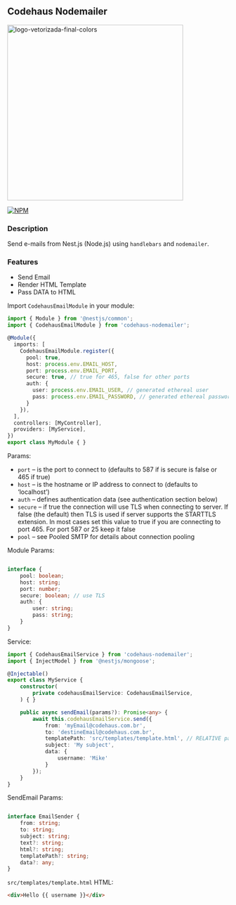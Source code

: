 ## Codehaus Nodemailer

<img width="400" src="https://i.ibb.co/jrgM0LQ/logo-vetorizada-final-colors.png" alt="logo-vetorizada-final-colors" border="0">

[![NPM](https://nodei.co/npm/codehaus-nodemailer.png?downloads=true&downloadRank=true&stars=true)](https://www.npmjs.com/package/codehaus-nodemailer/)


### Description
Send e-mails from Nest.js (Node.js) using `handlebars` and `nodemailer`.


### Features
 - Send Email
 - Render HTML Template
 - Pass DATA to HTML


Import `CodehausEmailModule` in your module:

```typescript
import { Module } from '@nestjs/common';
import { CodehausEmailModule } from 'codehaus-nodemailer';

@Module({
  imports: [
    CodehausEmailModule.register({
      pool: true,
      host: process.env.EMAIL_HOST,
      port: process.env.EMAIL_PORT,
      secure: true, // true for 465, false for other ports
      auth: {
        user: process.env.EMAIL_USER, // generated ethereal user
        pass: process.env.EMAIL_PASSWORD, // generated ethereal password
      }
    }),
  ],
  controllers: [MyController],
  providers: [MyService],
})
export class MyModule { }

```
Params:
- `port` – is the port to connect to (defaults to 587 if is secure is false or 465 if true)
- `host` – is the hostname or IP address to connect to (defaults to ‘localhost’)
- `auth` – defines authentication data (see authentication section below)
- `secure` – if true the connection will use TLS when connecting to server. If false (the default) then TLS is used if server supports the STARTTLS extension. In most cases set this value to true if you are connecting to port 465. For port 587 or 25 keep it false
- `pool` – see Pooled SMTP for details about connection pooling

Module Params:

```typescript

interface {
    pool: boolean;
    host: string;
    port: number;
    secure: boolean; // use TLS
    auth: {
        user: string;
        pass: string;
    }
}

```

Service:

```typescript
import { CodehausEmailService } from 'codehaus-nodemailer';
import { InjectModel } from '@nestjs/mongoose';

@Injectable()
export class MyService {
    constructor(
        private codehausEmailService: CodehausEmailService,
    ) { }

    public async sendEmail(params?): Promise<any> {
        await this.codehausEmailService.send({
            from: 'myEmail@codehaus.com.br',
            to: 'destineEmail@codehaus.com.br',
            templatePath: 'src/templates/template.html', // RELATIVE path only
            subject: 'My subject',
            data: {
                username: 'Mike'
            }
        });
    }
}

```

SendEmail Params:

```typescript

interface EmailSender {
    from: string;
    to: string;
    subject: string;
    text?: string;
    html?: string;
    templatePath?: string;
    data?: any;
}

```

`src/templates/template.html`
HTML:

```html
<div>Hello {{ username }}</div>
```